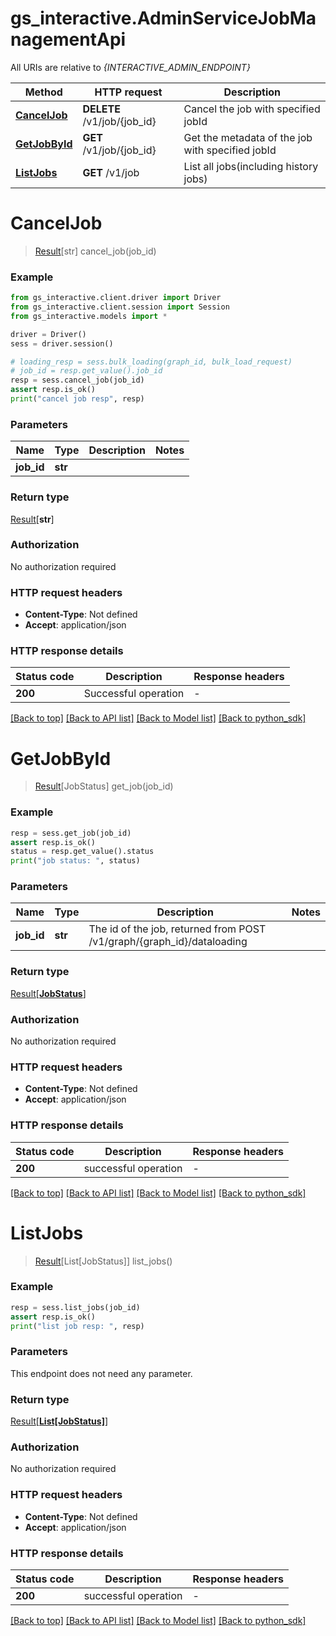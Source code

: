# gs_interactive.AdminServiceJobManagementApi

All URIs are relative to *{INTERACTIVE_ADMIN_ENDPOINT}*

| Method | HTTP request | Description |
|------------- | ------------- | -------------|
| [**CancelJob**](JobManagementApi.md#CancelJob) | **DELETE** /v1/job/{job_id} | Cancel the job with specified jobId |
| [**GetJobById**](JobManagementApi.md#GetJobById) | **GET** /v1/job/{job_id} | Get the metadata of the job with specified jobId |
| [**ListJobs**](JobManagementApi.md#ListJobs) | **GET** /v1/job | List all jobs(including history jobs) |

# **CancelJob**
> [Result](./result.rst)[str] cancel_job(job_id)



### Example


```python
from gs_interactive.client.driver import Driver
from gs_interactive.client.session import Session
from gs_interactive.models import *

driver = Driver()
sess = driver.session()

# loading_resp = sess.bulk_loading(graph_id, bulk_load_request)
# job_id = resp.get_value().job_id
resp = sess.cancel_job(job_id)
assert resp.is_ok()
print("cancel job resp", resp)
```



### Parameters


Name | Type | Description  | Notes
------------- | ------------- | ------------- | -------------
 **job_id** | **str**|  | 

### Return type

[Result](./result.rst)[**str**]

### Authorization

No authorization required

### HTTP request headers

 - **Content-Type**: Not defined
 - **Accept**: application/json

### HTTP response details

| Status code | Description | Response headers |
|-------------|-------------|------------------|
**200** | Successful operation |  -  |

[[Back to top]](#) [[Back to API list]](python_sdk.md#documentation-for-service-apis) [[Back to Model list]](python_sdk.md#documentation-for-data-structures) [[Back to python_sdk]](python_sdk.md)

# **GetJobById**
> [Result](./result.rst)[JobStatus] get_job(job_id)



### Example


```python
resp = sess.get_job(job_id)
assert resp.is_ok()
status = resp.get_value().status
print("job status: ", status)
```



### Parameters


Name | Type | Description  | Notes
------------- | ------------- | ------------- | -------------
 **job_id** | **str**| The id of the job, returned from POST /v1/graph/{graph_id}/dataloading | 

### Return type

[Result](./result.rst)[[**JobStatus**](JobStatus.md)]

### Authorization

No authorization required

### HTTP request headers

 - **Content-Type**: Not defined
 - **Accept**: application/json

### HTTP response details

| Status code | Description | Response headers |
|-------------|-------------|------------------|
**200** | successful operation |  -  |

[[Back to top]](#) [[Back to API list]](python_sdk.md#documentation-for-service-apis) [[Back to Model list]](python_sdk.md#documentation-for-data-structures) [[Back to python_sdk]](python_sdk.md)

# **ListJobs**
> [Result](./result.rst)[List[JobStatus]] list_jobs()



### Example


```python
resp = sess.list_jobs(job_id)
assert resp.is_ok()
print("list job resp: ", resp)
```



### Parameters

This endpoint does not need any parameter.

### Return type

[Result](./result.rst)[[**List[JobStatus]**](JobStatus.md)]

### Authorization

No authorization required

### HTTP request headers

 - **Content-Type**: Not defined
 - **Accept**: application/json

### HTTP response details

| Status code | Description | Response headers |
|-------------|-------------|------------------|
**200** | successful operation |  -  |

[[Back to top]](#) [[Back to API list]](python_sdk.md#documentation-for-service-apis) [[Back to Model list]](python_sdk.md#documentation-for-data-structures) [[Back to python_sdk]](python_sdk.md)

